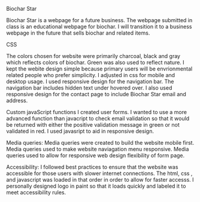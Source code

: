 Biochar Star

Biochar Star is a webpage for a future business.  The webpage submitted in class is an educational webpage for biochar.  I will  transition it to a business webpage in the future that sells biochar and related items.   

CSS 

The colors chosen for website were primarily charcoal, black and gray which reflects colors of biochar.  Green was also used to reflect nature.  I kept the webite design simple because primary users will be envrionmental related people who prefer simplicity. I adjusted in css for mobile and desktop usage. I used responsive design for the navigation bar.  The navigation bar includes hidden text under hovered over. I also used responsive design for the contact page to include  Biochar Star email and address.    



Custom javaScript functions
 I created user forms.  I wanted to use a more advanced function than javacript to  check email validation so that it would be returned with either the positive validation message in green or not validated in red.  I used javasript to aid in responsive design.

Media queries:
Media queries were created to build the website mobile first. Media queries used to make website  naviagation menu responsive.   Media queries used to allow for responsive web design flexibility of form page.   

Accessibility:  I followed best practices to ensure that the website was accessible for those users with slower internet connections. The html, css , and javascript was loaded in that order in order to allow for faster accesss.   I  personally designed logo in paint so that it loads quickly and labeled it to meet accessibility rules.  

